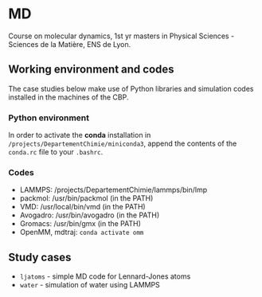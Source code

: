 # MD

Course on molecular dynamics, 1st yr masters in Physical Sciences - Sciences de la Matière, ENS de Lyon.

## Working environment and codes

The case studies below make use of Python libraries and simulation codes installed in the machines of the CBP.

### Python environment

In order to activate the **conda** installation in `/projects/DepartementChimie/miniconda3`, append the contents of the `conda.rc` file to your `.bashrc`.

### Codes

- LAMMPS: /projects/DepartementChimie/lammps/bin/lmp
- packmol: /usr/bin/packmol (in the PATH)
- VMD: /usr/local/bin/vmd (in the PATH)
- Avogadro: /usr/bin/avogadro (in the PATH)
- Gromacs: /usr/bin/gmx (in the PATH)
- OpenMM, mdtraj: `conda activate omm`


## Study cases

- `ljatoms` - simple MD code for Lennard-Jones atoms
- `water` - simulation of water using LAMMPS
